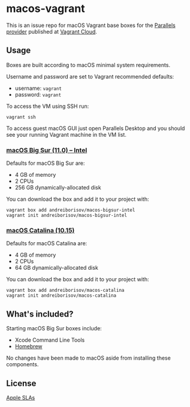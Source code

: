 # macos-vagrant

This is an issue repo for macOS Vagrant base boxes for the [Parallels provider](https://github.com/Parallels/vagrant-parallels) published at [Vagrant Cloud](https://app.vagrantup.com/andreiborisov).

## Usage

Boxes are built according to macOS minimal system requirements.

Username and password are set to Vagrant recommended defaults:

* username: `vagrant`
* password: `vagrant`

To access the VM using SSH run:

```shell
vagrant ssh
```

To access guest macOS GUI just open Parallels Desktop and you should see your running Vagrant machine in the VM list.

### [macOS Big Sur (11.0) – Intel](https://app.vagrantup.com/andreiborisov/boxes/macos-bigsur-intel)

Defaults for macOS Big Sur are:

* 4 GB of memory
* 2 CPUs
* 256 GB dynamically-allocated disk

You can download the box and add it to your project with:

```shell
vagrant box add andreiborisov/macos-bigsur-intel
vagrant init andreiborisov/macos-bigsur-intel
```

### [macOS Catalina (10.15)](https://app.vagrantup.com/andreiborisov/boxes/macos-catalina)

Defaults for macOS Catalina are:

* 4 GB of memory
* 2 CPUs
* 64 GB dynamically-allocated disk

You can download the box and add it to your project with:

```shell
vagrant box add andreiborisov/macos-catalina
vagrant init andreiborisov/macos-catalina
```

## What's included?

Starting macOS Big Sur boxes include:
* Xcode Command Line Tools
* [Homebrew](https://brew.sh)

No changes have been made to macOS aside from installing these components.

## License

[Apple SLAs](https://www.apple.com/legal/sla/)
